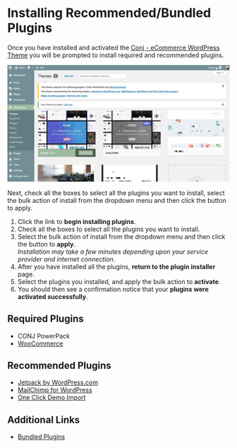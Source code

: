 # Installing Recommended/Bundled Plugins

Once you have installed and activated the [Conj - eCommerce WordPress Theme](https://themeforest.net/item/conj-ecommerce-wordpress-theme/21935639?ref=mypreview) you will be prompted to install required and recommended plugins.

![Installing Recommended/Bundled Plugins for Conj - eCommerce WordPress Theme](img/installing-recommended-plugins.png)

Next, check all the boxes to select all the plugins you want to install, select the bulk action of install from the dropdown menu and then click the button to apply.

1. Click the link to **begin installing plugins**.
2. Check all the boxes to select all the plugins you want to install.
3. Select the bulk action of install from the dropdown menu and then click the button to **apply**.<br/>
*Installation may take a few minutes depending upon your service provider and internet connection.*
4. After you have installed all the plugins, **return to the plugin installer** page.
5. Select the plugins you installed, and apply the bulk action to **activate**.
6. You should then see a confirmation notice that your **plugins were activated successfully**.

## Required Plugins

* CONJ PowerPack
* [WooCommerce](https://wordpress.org/plugins/woocommerce/)

## Recommended Plugins

* [Jetpack by WordPress.com](https://wordpress.org/plugins/jetpack/)
* [MailChimp for WordPress](https://wordpress.org/plugins/mailchimp-for-wp/)
* [One Click Demo Import](https://wordpress.org/plugins/one-click-demo-import/)

## Additional Links

* [Bundled Plugins](https://help.market.envato.com/hc/en-us/articles/213762463-Bundled-Plugins)
